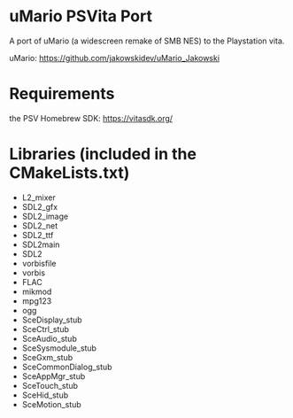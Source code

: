 # uMario PSVita Port
A port of uMario (a widescreen remake of SMB NES) to the Playstation vita.

uMario: https://github.com/jakowskidev/uMario_Jakowski

# Requirements
the PSV Homebrew SDK: https://vitasdk.org/

# Libraries (included in the CMakeLists.txt)
- L2_mixer
- SDL2_gfx
- SDL2_image
- SDL2_net
- SDL2_ttf
- SDL2main
- SDL2
- vorbisfile
- vorbis
- FLAC
- mikmod
- mpg123
- ogg
- SceDisplay_stub
- SceCtrl_stub
- SceAudio_stub
- SceSysmodule_stub
- SceGxm_stub
- SceCommonDialog_stub
- SceAppMgr_stub
- SceTouch_stub
- SceHid_stub
- SceMotion_stub
